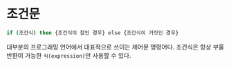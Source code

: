 # 조건문

```bash
if (조건식) then {조건식이 참인 경우} else {조건식이 거짓인 경우}
```

대부분의 프로그래밍 언어에서 대표적으로 쓰이는 제어문 명령어다. 조건식은 항상 부울 반환이 가능한 `식(expression)`만 사용할 수 있다.